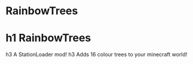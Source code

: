 # RainbowTrees
h1 RainbowTrees
=====================
h3 A StationLoader mod!
h3 Adds 16 colour trees to your minecraft world!
